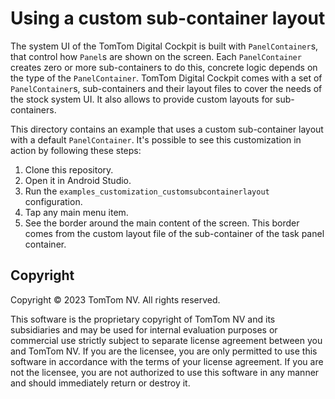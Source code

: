 # Using a custom sub-container layout

The system UI of the TomTom Digital Cockpit is built with `PanelContainer`s, that control
how `Panel`s are shown on the screen. Each `PanelContainer` creates zero or more sub-containers to
do this, concrete logic depends on the type of the `PanelContainer`. TomTom Digital Cockpit comes
with a set of `PanelContainer`s, sub-containers and their layout files to cover the needs of the
stock system UI. It also allows to provide custom layouts for sub-containers.

This directory contains an example that uses a custom sub-container layout with a default
`PanelContainer`. It's possible to see this customization in action by following these steps:

1. Clone this repository.
2. Open it in Android Studio.
3. Run the `examples_customization_customsubcontainerlayout` configuration.
4. Tap any main menu item.
5. See the border around the main content of the screen. This border comes from the
custom layout file of the sub-container of the task panel container.

## Copyright

Copyright © 2023 TomTom NV. All rights reserved.

This software is the proprietary copyright of TomTom NV and its subsidiaries and may be used for
internal evaluation purposes or commercial use strictly subject to separate license agreement
between you and TomTom NV. If you are the licensee, you are only permitted to use this software in
accordance with the terms of your license agreement. If you are not the licensee, you are not
authorized to use this software in any manner and should immediately return or destroy it.
